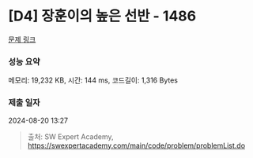# [D4] 장훈이의 높은 선반 - 1486 

[문제 링크](https://swexpertacademy.com/main/code/problem/problemDetail.do?contestProbId=AV2b7Yf6ABcBBASw) 

### 성능 요약

메모리: 19,232 KB, 시간: 144 ms, 코드길이: 1,316 Bytes

### 제출 일자

2024-08-20 13:27



> 출처: SW Expert Academy, https://swexpertacademy.com/main/code/problem/problemList.do